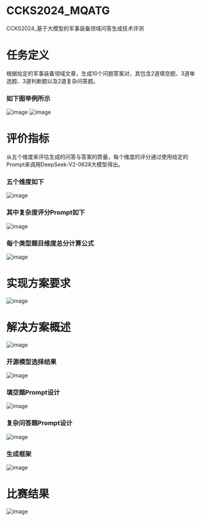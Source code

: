 # CCKS2024_MQATG
CCKS2024_基于大模型的军事装备领域问答生成技术评测
# 任务定义
根据给定的军事装备领域文章，生成10个问题答案对，其包含2道填空题、3道单选题、3道判断题以及2道复杂问答题。
### 如下图举例所示
![image](https://github.com/user-attachments/assets/9cc1f4dd-166e-4572-b075-81196f065959)
![image](https://github.com/user-attachments/assets/2a17f1bb-66c1-4395-a37e-1a5c5582a5aa)

# 评价指标

从五个维度来评估生成的问答与答案的质量，每个维度的评分通过使用给定的Prompt来调用DeepSeek-V2-0628大模型得出。
### 五个维度如下
![image](https://github.com/user-attachments/assets/da486c31-5537-4c38-91dc-1a0c5691c445)

### 其中复杂度评分Prompt如下
![image](https://github.com/user-attachments/assets/d208e2c5-3bf1-43d9-82dd-d40182e4e5a8)

### 每个类型题目维度总分计算公式
![image](https://github.com/user-attachments/assets/6f91d6a5-bc14-4e76-aee5-12b271060896)

# 实现方案要求
![image](https://github.com/user-attachments/assets/00c00bfa-bfe2-49a9-b8c9-9038a7d24f2f)

# 解决方案概述
![image](https://github.com/user-attachments/assets/69a3976f-4439-44cf-8fd0-b4d60fe2142e)

### 开源模型选择结果
![image](https://github.com/user-attachments/assets/21a636b5-ba73-419e-92de-3aba90cd3a34)

### 填空题Prompt设计
![image](https://github.com/user-attachments/assets/8035eb84-ffa9-4e9b-ad2b-ce5a3660f7d4)

### 复杂问答题Prompt设计
![image](https://github.com/user-attachments/assets/d64e6075-5246-4043-8453-80db838ef11b)

### 生成框架

![image](https://github.com/user-attachments/assets/b7c49f7f-6932-4967-b8aa-b5155774249c)

# 比赛结果
![image](https://github.com/user-attachments/assets/8cde9201-c32c-424b-87c4-aa450d0c9d2a)
